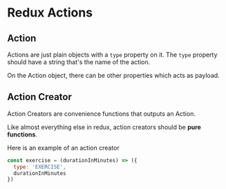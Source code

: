 # Redux Actions

## Action
Actions are just plain objects with a `type` property on it.
The `type` property should have a string that's the name of the action.

On the Action object, there can be other properties which acts as payload.

## Action Creator
Action Creators are convenience functions that outputs an Action.

Like almost everything else in redux, action creators should be **pure functions**.

Here is an example of an action creator
```js
const exercise = (durationInMinutes) => ({
  type: 'EXERCISE',
  durationInMinutes
})
```
